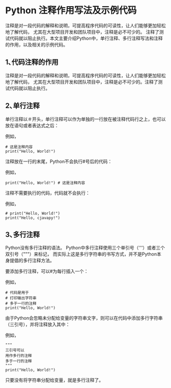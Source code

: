 # Python 注释作用写法及示例代码

注释是对一段代码的解释和说明，可提高程序代码的可读性，让人们能够更加轻松地了解代码，
尤其在大型项目开发和团队项目中，注释是必不可少的。
注释了测试代码就以阻止执行。本文主要介绍Python中，单行注释、多行注释写法和注释的作用，以及相关的示例代码。

## 1､代码注释的作用

注释是对一段代码的解释和说明，可提高程序代码的可读性，让人们能够更加轻松地了解代码，
尤其在大型项目开发和团队项目中，注释是必不可少的。注释了测试代码就以阻止执行。

## 2､单行注释

单行注释以＃开头，单行注释可以作为单独的一行放在被注释代码行之上，也可以放在语句或者表达式之后：

例如，
```text
# 这是注释内容
print("Hello, World!")
```

注释放在一行的末尾，Python不会执行#号后的代码：

例如，
```text
print("Hello, World!") # 这是注释内容
```

注释不需要执行的代码，代码就不会执行：

例如，
```text
# print("Hello, World!")
print("Hello, cjavapy!")
```

## 3､多行注释

Python没有多行注释的语法。
Python中多行注释使用三个单引号（'''）或者三个双引号（"""）来标记，
而实际上这是多行字符串的书写方式，并不是Python本身提倡的多行注释方法。

要添加多行注释，可以#为每行插入一个：

例如，
```text
# 代码是用于
# 打印输出字符串
# 多于一行的注释
print("Hello, World!")
```

由于Python会忽略未分配给变量的字符串文字，则可以在代码中添加多行字符串（三引号），并将注释放入其中：

例如，
```text
"""
三引号可以
用作多行的注释
多于一行的注释
"""
print("Hello, World!")
```

只要没有将字符串分配给变量，就是多行注释了。